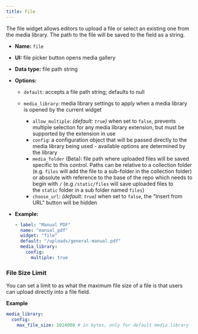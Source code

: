```yaml
---
title: File
---
```


The file widget allows editors to upload a file or select an existing one from the media library. The path to the file will be saved to the field as a string.

- **Name:** `file`
- **UI:** file picker button opens media gallery
- **Data type:** file path string
- **Options:**

  - `default`: accepts a file path string; defaults to null
  - `media_library`: media library settings to apply when a media library is opened by the
    current widget

    - `allow_multiple`: _(default: `true`)_ when set to `false`, prevents multiple selection for any media library extension, but must be supported by the extension in use
    - `config`: a configuration object that will be passed directly to the media library being
      used - available options are determined by the library
    - `media_folder` (Beta): file path where uploaded files will be saved specific to this control. Paths can be relative to a collection folder (e.g. `files` will add the file to a sub-folder in the collection folder) or absolute with reference to the base of the repo which needs to begin with `/` (e.g `/static/files` will save uploaded files to the `static` folder in a sub folder named `files`)
    - `choose_url`: _(default: `true`)_ when set to `false`, the "Insert from URL" button will be hidden

- **Example:**

  ```yaml
  - label: "Manual PDF"
    name: "manual_pdf"
    widget: "file"
    default: "/uploads/general-manual.pdf"
    media_library:
      config:
        multiple: true
  ```

### File Size Limit

You can set a limit to as what the maximum file size of a file is that users can upload directly into a file field.

**Example**

```yaml
media_library:
  config:
    max_file_size: 1024000 # in bytes, only for default media library
```
